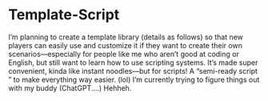 # Template-Script

I’m planning to create a template library (details as follows) so that new players can easily use and customize it if they want to create their own scenarios—especially for people like me   who aren’t good at coding or English, but still want to learn how to use scripting systems. It’s made super convenient, kinda like instant noodles—but for scripts! A “semi-ready script ”   to make everything way easier. (lol) I’m currently trying to figure things out with my buddy (ChatGPT....) Hehheh.
